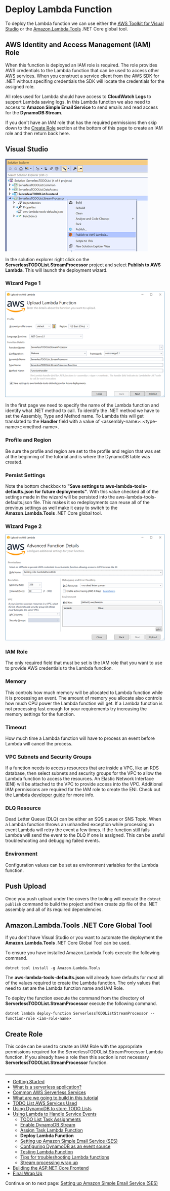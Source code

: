 # Deploy Lambda Function

To deploy the Lambda function we can use either the [AWS Toolkit for Visual Studio](https://marketplace.visualstudio.com/items?itemName=AmazonWebServices.AWSToolkitforVisualStudio2017) or the 
[Amazon.Lambda.Tools](https://github.com/aws/aws-extensions-for-dotnet-cli#aws-lambda-amazonlambdatools) .NET Core global tool.

## AWS Identity and Access Management (IAM) Role

When this function is deployed an IAM role is required. The role provides AWS credentials to the Lambda function 
that can be used to access other AWS services. When you construct a service client from the 
AWS SDK for .NET without specifing credentials the SDK will locate the credentials for the assigned role.

All roles used for Lambda should have access to **CloudWatch Logs** to support Lambda saving logs. In this Lambda
function we also need to access to **Amazon Simple Email Service** to send emails and read access for the **DynamoDB Stream**.

If you don't have an IAM role that has the required permissions then skip down to the [Create Role](#create-role)
section at the bottom of this page to create an IAM role and then return back here.

## Visual Studio

![Publish from solution explorer](./images/SolutionExplorerPublishToLambda.png)

In the solution explorer right click on the **ServerlessTODOList.StreamProcessor** project and select 
**Publish to AWS Lambda**. This will launch the deployment wizard.

### Wizard Page 1

![Lambda Wizard Page 1](./images/LambdaWizardPage1.png)

In the first page we need to specify the name of the Lambda function and identify what .NET method to call. 
To identify the .NET method we have to set the Assembly, Type and Method name. To Lambda this will
get translated to the **Handler** field with a value of &lt;assembly-name>::&lt;type-name>::&lt;method-name>.

### Profile and Region
Be sure the profile and region are set to the profile and region that was set at the beginning of the tutorial and is where
the DynamoDB table was created.

### Persist Settings
Note the bottom checkbox to **"Save settings to aws-lambda-tools-defaults.json for future deployments"**.
With this value checked all of the settings made in the wizard will be persisted into the aws-lambda-tools-defaults.json
file. This makes it so redeployments can reuse all of the previous settings as well make it easy to switch to
the **Amazon.Lambda.Tools** .NET Core global tool.


### Wizard Page 2

![Lambda Wizard Page 2](./images/LambdaWizardPage2.png)

### IAM Role
The only required field that must be set is the IAM role that you want to use to 
provide AWS credentials to the Lambda function.

### Memory
This controls how much memory will be allocated to Lambda function while it is processing an event. The amount of memory you allocate also controls
how much CPU power the Lambda function will get. If a Lambda function is not processing fast enough for your requirements try increasing the
memory settings for the function.

### Timeout
How much time a Lambda function will have to process an event before Lambda will cancel the process.

### VPC Subnets and Security Groups
If a function needs to access resources that are inside a VPC, like an RDS database, then select subnets and security groups for the VPC to allow
the Lambda function to access the resources. An Elastic Network Interface (ENI) will be attached to the VPC to provide access into the VPC. Additional IAM
permissions are required for the IAM role to create the ENI. Check out the Lambda [developer guide](https://docs.aws.amazon.com/lambda/latest/dg/vpc.html) for more info.

### DLQ Resource
Dead Letter Queue (DLQ) can be either an SQS queue or SNS Topic. When a Lambda function throws an unhandled exception while processing an event Lambda will retry the event a few times. If the function still fails Lambda will send the event to the DLQ if one is assigned. This can be useful troubleshooting and debugging failed events.

### Environment
Configuration values can be set as environment variables for the Lambda function.

## Push Upload

Once you push upload under the covers the tooling will execute the `dotnet publish` command to build
the project and then create zip file of the .NET assembly and all of its required dependencies.

## Amazon.Lambda.Tools .NET Core Global Tool

If you don't have Visual Studio or you want to automate the deployment the **Amazon.Lambda.Tools** .NET Core Global Tool can be used.

To ensure you have installed Amazon.Lambda.Tools execute the following command.

```
dotnet tool install -g Amazon.Lambda.Tools
```

The **aws-lambda-tools-defaults.json** will already have defaults for most all of the values required
to create the Lambda function. The only values that need to set are the Lambda function name and IAM Role.

To deploy the function execute the command from the directory of **ServerlessTODOList.StreamProcessor** execute the following command.

```
dotnet lambda deploy-function ServerlessTODOListStreamProcessor --function-role <iam-role-name>
```






## Create Role

This code can be used to create an IAM Role with the appropriate permissions required for 
the ServerlessTODOList.StreamProcessor Lambda function. If you already have a role then this
section is not necessary 
**ServerlessTODOList.StreamProcessor** function.

```cs --source-file ../Snippets/IAMRoleSetups.cs --project ../Snippets/Snippets.csproj --region setup_streamprocessor_role
```

<!-- Generated Navigation -->
---

* [Getting Started](../GettingStarted.md)
* [What is a serverless application?](../WhatIsServerless.md)
* [Common AWS Serverless Services](../CommonServerlessServices.md)
* [What are we going to build in this tutorial](../WhatAreWeBuilding.md)
* [TODO List AWS Services Used](../TODOListServices.md)
* [Using DynamoDB to store TODO Lists](../DynamoDBModule/WhatIsDynamoDB.md)
* [Using Lambda to Handle Service Events](../StreamProcessing/ServiceEvents.md)
  * [TODO List Task Assignments](../StreamProcessing/TODOTaskListAssignment.md)
  * [Enable DynamoDB Stream](../StreamProcessing/EnableDynamoDBStream.md)
  * [Assign Task Lambda Function](../StreamProcessing/LookAtLambdaFunction.md)
  * **Deploy Lambda Function**
  * [Setting up Amazon Simple Email Service (SES)](../StreamProcessing/SettingUpSES.md)
  * [Configuring DynamoDB as an event source](../StreamProcessing/ConfigureLambdaEventSource.md)
  * [Testing Lambda Function](../StreamProcessing/TestingLambdaFunction.md)
  * [Tips for troubleshooting Lambda functions](../StreamProcessing/TroubleshootingLambda.md)
  * [Stream processing wrap up](../StreamProcessing/StreamProcessingWrapup.md)
* [Building the ASP.NET Core Frontend](../ASP.NETCoreFrontend/TheFrontend.md)
* [Final Wrap Up](../FinalWrapup.md)

Continue on to next page: [Setting up Amazon Simple Email Service (SES)](../StreamProcessing/SettingUpSES.md)

